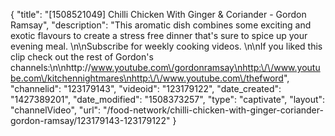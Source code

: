 {
    "title": "[1508521049] Chilli Chicken With Ginger & Coriander - Gordon Ramsay",
    "description": "This aromatic dish combines some exciting and exotic flavours to create a stress free dinner that's sure to spice up your evening meal. \n\nSubscribe for weekly cooking videos. \n\nIf you liked this clip check out the rest of Gordon's channels:\n\nhttp:\/\/www.youtube.com\/gordonramsay\nhttp:\/\/www.youtube.com\/kitchennightmares\nhttp:\/\/www.youtube.com\/thefword",
    "channelid": "123179143",
    "videoid": "123179122",
    "date_created": "1427389201",
    "date_modified": "1508373257",
    "type": "captivate",
    "layout": "channelVideo",
    "url": "\/food-network\/chilli-chicken-with-ginger-coriander-gordon-ramsay\/123179143-123179122"
}
